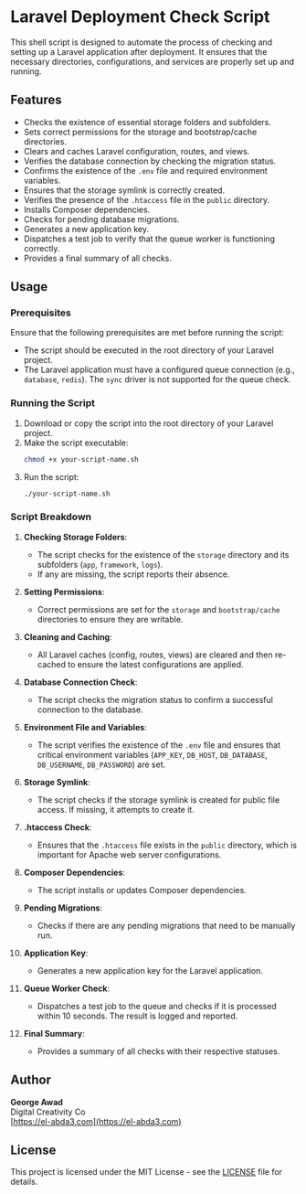 # Laravel Deployment Check Script

This shell script is designed to automate the process of checking and setting up a Laravel application after deployment. It ensures that the necessary directories, configurations, and services are properly set up and running.

## Features

- Checks the existence of essential storage folders and subfolders.
- Sets correct permissions for the storage and bootstrap/cache directories.
- Clears and caches Laravel configuration, routes, and views.
- Verifies the database connection by checking the migration status.
- Confirms the existence of the `.env` file and required environment variables.
- Ensures that the storage symlink is correctly created.
- Verifies the presence of the `.htaccess` file in the `public` directory.
- Installs Composer dependencies.
- Checks for pending database migrations.
- Generates a new application key.
- Dispatches a test job to verify that the queue worker is functioning correctly.
- Provides a final summary of all checks.

## Usage

### Prerequisites

Ensure that the following prerequisites are met before running the script:

- The script should be executed in the root directory of your Laravel project.
- The Laravel application must have a configured queue connection (e.g., `database`, `redis`). The `sync` driver is not supported for the queue check.

### Running the Script

1. Download or copy the script into the root directory of your Laravel project.
2. Make the script executable:
    ```bash
    chmod +x your-script-name.sh
    ```
3. Run the script:
    ```bash
    ./your-script-name.sh
    ```

### Script Breakdown

1. **Checking Storage Folders**:
    - The script checks for the existence of the `storage` directory and its subfolders (`app`, `framework`, `logs`).
    - If any are missing, the script reports their absence.

2. **Setting Permissions**:
    - Correct permissions are set for the `storage` and `bootstrap/cache` directories to ensure they are writable.

3. **Cleaning and Caching**:
    - All Laravel caches (config, routes, views) are cleared and then re-cached to ensure the latest configurations are applied.

4. **Database Connection Check**:
    - The script checks the migration status to confirm a successful connection to the database.

5. **Environment File and Variables**:
    - The script verifies the existence of the `.env` file and ensures that critical environment variables (`APP_KEY`, `DB_HOST`, `DB_DATABASE`, `DB_USERNAME`, `DB_PASSWORD`) are set.

6. **Storage Symlink**:
    - The script checks if the storage symlink is created for public file access. If missing, it attempts to create it.

7. **.htaccess Check**:
    - Ensures that the `.htaccess` file exists in the `public` directory, which is important for Apache web server configurations.

8. **Composer Dependencies**:
    - The script installs or updates Composer dependencies.

9. **Pending Migrations**:
    - Checks if there are any pending migrations that need to be manually run.

10. **Application Key**:
    - Generates a new application key for the Laravel application.

11. **Queue Worker Check**:
    - Dispatches a test job to the queue and checks if it is processed within 10 seconds. The result is logged and reported.

12. **Final Summary**:
    - Provides a summary of all checks with their respective statuses.

## Author

**George Awad**  
Digital Creativity Co  
[https://el-abda3.com](https://el-abda3.com)

## License

This project is licensed under the MIT License - see the [LICENSE](LICENSE) file for details.
